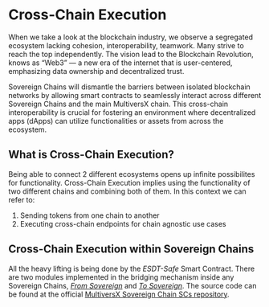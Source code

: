 # Cross-Chain Execution

When we take a look at the blockchain industry, we observe a segregated ecosystem lacking cohesion, interoperability, teamwork. Many strive to reach the top independently. The vision lead to the Blockchain Revolution, knows as “Web3” — a new era of the internet that is user-centered, emphasizing data ownership and decentralized trust.

Sovereign Chains will dismantle the barriers between isolated blockchain networks by allowing smart contracts to seamlessly interact across different Sovereign Chains and the main MultiversX chain.
This cross-chain interoperability is crucial for fostering an environment where decentralized apps (dApps) can utilize functionalities or assets from across the ecosystem.

## What is Cross-Chain Execution?

Being able to connect 2 different ecosystems opens up infinite possibilites for functionality. Cross-Chain Execution implies using the functionality of two different chains and combining both of them. In this context we can refer to: 

1. Sending tokens from one chain to another
2. Executing cross-chain endpoints for chain agnostic use cases

## Cross-Chain Execution within Sovereign Chains

All the heavy lifting is being done by the *ESDT-Safe* Smart Contract. 
There are two modules implemented in the bridging mechanism inside any Sovereign Chains, [*From Sovereign*](from-sovereign.md) and [*To Sovereign*](to-sovereign.md). The source code can be found at the official [MultiversX Sovereign Chain SCs repository](https://github.com/multiversx/mx-sovereign-sc). 
